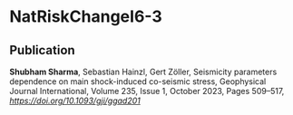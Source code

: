# NatRiskChangeI6-3

## Publication
**Shubham Sharma**, Sebastian Hainzl, Gert Zöller, Seismicity parameters dependence on main shock-induced co-seismic stress, Geophysical Journal International, Volume 235, Issue 1, October 2023, Pages 509–517, *https://doi.org/10.1093/gji/ggad201*

